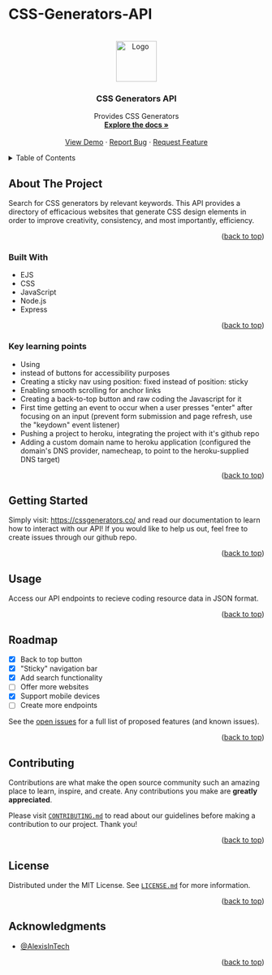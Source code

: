 # CSS-Generators-API

<div id="top"></div>

<!-- PROJECT LOGO -->
<br />
<div align="center">
  <a href="https://github.com/the-api-administration">
    <img src="https://avatars.githubusercontent.com/u/106885719?s=200&v=4" alt="Logo" width="80" height="80">
  </a>

<h3 align="center">CSS Generators API</h3>

  <p align="center">
    Provides CSS Generators
    <br />
    <a href="https://github.com/the-api-administration/css-generators-api"><strong>Explore the docs »</strong></a>
    <br />
    <br />
    <a href="https://cssgenerators.co/">View Demo</a>
    ·
    <a href="https://github.com/the-api-administration/css-generators-api/issues">Report Bug</a>
    ·
    <a href="https://github.com/the-api-administration/css-generators-api/issues">Request Feature</a>
  </p>
</div>

<!-- TABLE OF CONTENTS -->
<details>
  <summary>Table of Contents</summary>
  <ol>
    <li>
      <a href="#about-the-project">About The Project</a>
      <ul>
        <li><a href="#built-with">Built With</a></li>
      </ul>
    </li>
    <li><a href="#getting-started">Getting Started</a></li>
    <li><a href="#usage">Usage</a></li>
    <li><a href="#roadmap">Roadmap</a></li>
    <li><a href="#contributing">Contributing</a></li>
    <li><a href="#license">License</a></li>
    <li><a href="#acknowledgments">Acknowledgments</a></li>
  </ol>
</details>

<!-- ABOUT THE PROJECT -->

## About The Project

Search for CSS generators by relevant keywords. This API provides a directory of efficacious websites that generate CSS design elements in order to improve creativity, consistency, and most importantly, efficiency.

<p align="right">(<a href="#top">back to top</a>)</p>

### Built With

- EJS
- CSS
- JavaScript
- Node.js
- Express

<p align="right">(<a href="#top">back to top</a>)</p>

### Key learning points

- Using <li><a> instead of buttons for accessibility purposes  
- Creating a sticky nav using position: fixed instead of position: sticky  
- Enabling smooth scrolling for anchor links    
- Creating a back-to-top button and raw coding the Javascript for it 
- First time getting an event to occur when a user presses "enter" after focusing on an input (prevent form submission and page refresh, use the "keydown" event listener)  
- Pushing a project to heroku, integrating the project with it's github repo  
- Adding a custom domain name to heroku application (configured the domain's DNS provider, namecheap, to point to the heroku-supplied DNS target)
  
<p align="right">(<a href="#top">back to top</a>)</p>

<!-- GETTING STARTED -->

## Getting Started

Simply visit: <a href="https://cssgenerators.co/">https://cssgenerators.co/</a> and read our documentation to learn how to interact with our API! If you would like to help us out, feel free to create issues through our github repo.

<p align="right">(<a href="#top">back to top</a>)</p>

<!-- USAGE EXAMPLES -->

## Usage

Access our API endpoints to recieve coding resource data in JSON format.

<p align="right">(<a href="#top">back to top</a>)</p>

<!-- ROADMAP -->

## Roadmap

- [X] Back to top button  
- [X] "Sticky" navigation bar
- [X] Add search functionality
- [ ] Offer more websites
- [X] Support mobile devices
- [ ] Create more endpoints

See the [open issues](https://github.com/the-api-administration/css-generators-api/issues) for a full list of proposed features (and known issues).

<p align="right">(<a href="#top">back to top</a>)</p>

<!-- CONTRIBUTING -->

## Contributing

Contributions are what make the open source community such an amazing place to learn, inspire, and create. Any contributions you make are **greatly appreciated**.

Please visit <a href="https://github.com/the-api-administration/css-generators-api/blob/main/CONTRIBUTING.md">`CONTRIBUTING.md`</a> to read about our guidelines before making a contribution to our project. Thank you!

<p align="right">(<a href="#top">back to top</a>)</p>

<!-- LICENSE -->

## License

Distributed under the MIT License. See <a href="https://github.com/the-api-administration/css-generators-api/blob/main/LICENSE.md">`LICENSE.md`</a> for more information.

<p align="right">(<a href="#top">back to top</a>)</p>

<!-- ACKNOWLEDGMENTS -->

## Acknowledgments

- [@AlexisInTech](https://twitter.com/alexisintech)

<p align="right">(<a href="#top">back to top</a>)</p>

